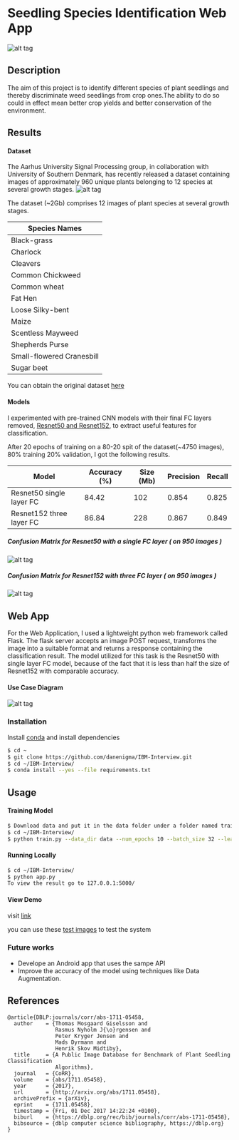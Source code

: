 # Seedling Species Identification Web App
![alt tag](https://github.com/danenigma/IBM-Interview/blob/master/web.png)

## Description

The aim of this project is to identify different species of plant seedlings and thereby discriminate weed seedlings from crop ones.The ability to do so could in effect mean better crop yields and better conservation of the environment.


## Results


#### Dataset

The Aarhus University Signal Processing group, in collaboration with University of Southern Denmark, has recently released a dataset containing images of approximately 960 unique plants belonging to 12 species at several growth stages.
![alt tag](https://github.com/danenigma/IBM-Interview/blob/master/seedlings.png)

The dataset (~2Gb) comprises 12 images of plant species at several growth stages.

| Species Names |
| ------------- |
| Black-grass |
| Charlock |
| Cleavers |
| Common Chickweed |
| Common wheat |
| Fat Hen | 
| Loose Silky-bent |
| Maize |
| Scentless Mayweed |
| Shepherds Purse |
| Small-flowered Cranesbill |
| Sugar beet |

You can obtain the original dataset [here](https://vision.eng.au.dk/plant-seedlings-dataset/)
#### Models 

I experimented with pre-trained CNN models with their final FC layers removed, [Resnet50 and Resnet152](https://arxiv.org/abs/1512.03385), to extract useful features for classification.

After 20 epochs of training on a 80-20 spit of the dataset(~4750 images), 80% training 20% validation, I got the following results.


| Model    | Accuracy (%) | Size (Mb) | Precision | Recall |
| -------- | ------------ | --------- | --------- | ------ |
| Resnet50  single layer FC | 84.42 | 102 | 0.854 | 0.825 |
| Resnet152 three layer FC | 86.84 | 228 | 0.867 | 0.849 |
 
##### Confusion Matrix for Resnet50 with a single FC layer ( on 950 images )
![alt tag](https://github.com/danenigma/IBM-Interview/blob/master/Figure_1.png)
##### Confusion Matrix for Resnet152 with three FC layer ( on 950 images )
![alt tag](https://github.com/danenigma/IBM-Interview/blob/master/Figure_2.png)

## Web App
For the Web Application, I used a lightweight python web framework called Flask.
The flask server accepts an image POST request, transforms the image into a suitable format
and returns a response containing the classification result. The model utilized for this task
is the Resnet50 with single layer FC model, because of the fact that it is less than half the size of Resnet152 with comparable accuracy.

#### Use Case Diagram
![alt tag](https://github.com/danenigma/IBM-Interview/blob/master/usecase.png)

### Installation

Install [conda](https://conda.io/docs/user-guide/install/index.html) and install dependencies

```sh
$ cd ~
$ git clone https://github.com/danenigma/IBM-Interview.git
$ cd ~/IBM-Interview/
$ conda install --yes --file requirements.txt
```
## Usage
#### Training Model
```sh
$ Download data and put it in the data folder under a folder named train (one folder per each species)
$ cd ~/IBM-Interview/
$ python train.py --data_dir data --num_epochs 10 --batch_size 32 --learning_rate 0.001 
```
#### Running Locally
```sh
$ cd ~/IBM-Interview/
$ python app.py
To view the result go to 127.0.0.1:5000/
```
#### View Demo
visit [link](http://ec2-35-155-215-84.us-west-2.compute.amazonaws.com:5000/)

you can use these [test images](https://github.com/danenigma/IBM-Interview/blob/master/test_images/)
to test the system 

### Future works
 - Develope an Android app that uses the sampe API
 - Improve the accuracy of the model using techniques like Data Augmentation.

## References

	@article{DBLP:journals/corr/abs-1711-05458,
	  author    = {Thomas Mosgaard Giselsson and
		           Rasmus Nyholm J{\o}rgensen and
		           Peter Kryger Jensen and
		           Mads Dyrmann and
		           Henrik Skov Midtiby},
	  title     = {A Public Image Database for Benchmark of Plant Seedling Classification
		           Algorithms},
	  journal   = {CoRR},
	  volume    = {abs/1711.05458},
	  year      = {2017},
	  url       = {http://arxiv.org/abs/1711.05458},
	  archivePrefix = {arXiv},
	  eprint    = {1711.05458},
	  timestamp = {Fri, 01 Dec 2017 14:22:24 +0100},
	  biburl    = {https://dblp.org/rec/bib/journals/corr/abs-1711-05458},
	  bibsource = {dblp computer science bibliography, https://dblp.org}
	}


